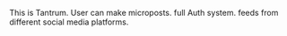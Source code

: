 This is Tantrum. User can make microposts. full Auth system. feeds from different social media platforms. 
